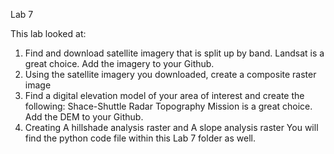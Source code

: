 Lab 7



This lab looked at:
1. Find and download satellite imagery that is split up by band. Landsat is a great choice. Add the imagery to your Github.
2. Using the satellite imagery you downloaded, create a composite raster image
3. Find a digital elevation model of your area of interest and create the following: Shace-Shuttle Radar Topography Mission is a great choice. Add the DEM to your Github.
4. Creating A hillshade analysis raster and A slope analysis raster
You will find the python code file within this Lab 7 folder as well.
